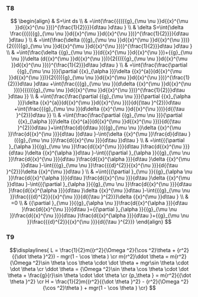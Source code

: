 ### T8

$$
\begin{align}
  & S=\int ds \\ 
 & =\int{\frac{{{({{g}_{\mu \nu }}d{{x}^{\mu }}d{{x}^{\nu }})}^{\frac{1}{2}}}}{d\tau }d\tau } \\ 
 & \delta S=\int{\delta \frac{{{({{g}_{\mu \nu }}d{{x}^{\mu }}d{{x}^{\nu }})}^{\frac{1}{2}}}}{d\tau }d\tau } \\ 
 & =\int{\frac{\delta ({{g}_{\mu \nu }}d{{x}^{\mu }}d{{x}^{\nu }})}{2{{({{g}_{\mu \nu }}d{{x}^{\mu }}d{{x}^{\nu }})}^{\frac{1}{2}}}d\tau }d\tau } \\ 
 & =\int{\frac{\delta {{g}_{\mu \nu }}(d{{x}^{\mu }}d{{x}^{\nu }})+{{g}_{\mu \nu }}\delta (d{{x}^{\mu }}d{{x}^{\nu }})}{2{{({{g}_{\mu \nu }}d{{x}^{\mu }}d{{x}^{\nu }})}^{\frac{1}{2}}}d\tau }d\tau } \\ 
 & =\int{\frac{\frac{\partial {{g}_{\mu \nu }}}{\partial {{x}_{\alpha }}}\delta {{x}^{a}}(d{{x}^{\mu }}d{{x}^{\nu }})}{2{{({{g}_{\mu \nu }}d{{x}^{\mu }}d{{x}^{\nu }})}^{\frac{1}{2}}}d\tau }d\tau +\int{\frac{{{g}_{\mu \nu }}(d\delta {{x}^{\mu }}d{{x}^{\nu }})}{{{({{g}_{\mu \nu }}d{{x}^{\mu }}d{{x}^{\nu }})}^{\frac{1}{2}}}d\tau }d\tau }} \\ 
 & =\int{\frac{\frac{\partial {{g}_{\mu \nu }}}{\partial {{x}_{\alpha }}}\delta {{x}^{a}}(d{{x}^{\mu }}d{{x}^{\nu }})}{d{{\tau }^{2}}}d\tau +\int{\frac{{{g}_{\mu \nu }}(d\delta {{x}^{\mu }}d{{x}^{\nu }})}{d{{\tau }^{2}}}d\tau }} \\ 
 & =\int{\frac{\frac{\partial {{g}_{\mu \nu }}}{\partial {{x}_{\alpha }}}\delta {{x}^{a}}(d{{x}^{\mu }}d{{x}^{\nu }})}{d{{\tau }^{2}}}d\tau }+\int{\frac{d}{d\tau }({{g}_{\mu \nu }}\delta {{x}^{\mu }}\frac{d{{x}^{\nu }}}{d\tau })d\tau }-\int{\delta {{x}^{\mu }}\frac{d}{d\tau }({{g}_{\mu \nu }}\frac{d{{x}^{\nu }}}{d\tau })d\tau } \\ 
 & =\int{{{\partial }_{\alpha }}{{g}_{\mu \nu }}\frac{d{{x}^{\mu }}}{d\tau }\frac{d{{x}^{\nu }}}{d\tau }\delta {{x}^{\alpha }}d\tau }-\int{{{\partial }_{\alpha }}{{g}_{\mu \nu }}\frac{d{{x}^{\nu }}}{d\tau }\frac{d{{x}^{\alpha }}}{d\tau }\delta {{x}^{\mu }}d\tau }-\int{{{g}_{\mu \nu }}\frac{{{d}^{2}}{{x}^{\nu }}}{d{{\tau }^{2}}}\delta {{x}^{\mu }}d\tau } \\ 
 & =\int{{{\partial }_{\mu }}{{g}_{\alpha \nu }}\frac{d{{x}^{\alpha }}}{d\tau }\frac{d{{x}^{\nu }}}{d\tau }\delta {{x}^{\mu }}d\tau }-\int{{{\partial }_{\alpha }}{{g}_{\mu \nu }}\frac{d{{x}^{\nu }}}{d\tau }\frac{d{{x}^{\alpha }}}{d\tau }\delta {{x}^{\mu }}d\tau }-\int{{{g}_{\mu \nu }}\frac{{{d}^{2}}{{x}^{\nu }}}{d{{\tau }^{2}}}\delta {{x}^{\mu }}d\tau } \\ 
 & =0 \\ 
 & {{\partial }_{\mu }}{{g}_{\alpha \nu }}\frac{d{{x}^{\alpha }}}{d\tau }\frac{d{{x}^{\nu }}}{d\tau }={{\partial }_{\alpha }}{{g}_{\mu \nu }}\frac{d{{x}^{\nu }}}{d\tau }\frac{d{{x}^{\alpha }}}{d\tau }+{{g}_{\mu \nu }}\frac{{{d}^{2}}{{x}^{\nu }}}{d{{\tau }^{2}}}  
\end{align}
$$

### T9

$$\displaylines{
  L = \frac{1}{2}m({r^2}{\Omega ^2}{\cos ^2}\theta  + {r^2}{{\dot \theta }^2}) - mgr(1 - \cos \theta ) \cr 
  m{r^2}\ddot \theta  = m{r^2}{\Omega ^2}\sin \theta \cos \theta  \cdot \dot \theta  + mgr\sin \theta  \cdot \dot \theta  \cr 
  \ddot \theta  = {\Omega ^2}\sin \theta \cos \theta  \cdot \dot \theta  + \frac{g}{r}\sin \theta  \cdot \dot \theta  \cr 
  {p_\theta } = m{r^2}{{\dot \theta }^2} \cr 
  H = \frac{1}{2}m({r^2}{{\dot \theta }^2} - {r^2}{\Omega ^2}{\cos ^2}\theta ) + mgr(1 - \cos \theta ) \cr} $$



